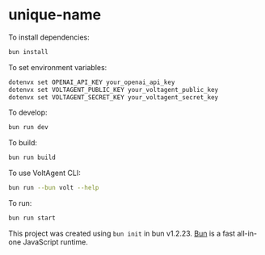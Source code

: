 # unique-name

To install dependencies:

```bash
bun install
```

To set environment variables:

```bash
dotenvx set OPENAI_API_KEY your_openai_api_key
dotenvx set VOLTAGENT_PUBLIC_KEY your_voltagent_public_key
dotenvx set VOLTAGENT_SECRET_KEY your_voltagent_secret_key
```

To develop:

```bash
bun run dev
```

To build:

```bash
bun run build
```

To use VoltAgent CLI:

```bash
bun run --bun volt --help
```

To run:

```bash
bun run start
```

This project was created using `bun init` in bun v1.2.23. [Bun](https://bun.com) is a fast all-in-one JavaScript runtime.
